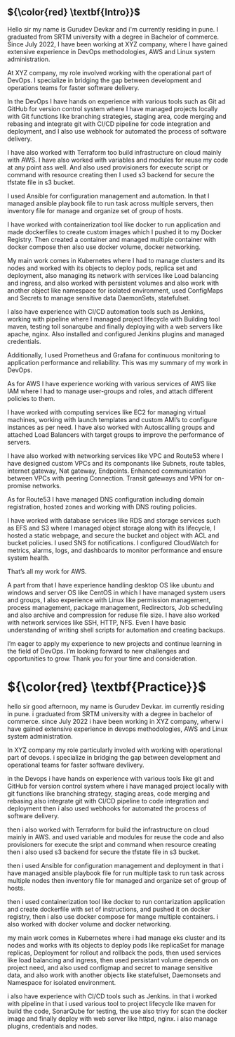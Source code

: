 ## ${\color{red} \textbf{Intro}}$


Hello sir my name is Gurudev Devkar and i'm currently residing in pune. I graduated from SRTM university with a degree in Bachelor of commerce. Since July 2022, I have been working at XYZ company, where I have gained extensive experience in DevOps methodologies, AWS and Linux system administration. 


At XYZ company, my role involved working with the operational part of DevOps. I specialize in bridging the gap between development and operations teams for faster software delivery. 


In the DevOps I have hands on experience with various tools such as Git ad GitHub for version control system where I have managed projects locally with Git functions like branching strategies, staging area, code merging and rebasing and integrate git with CI/CD pipeline for code integration and deployment, and I also use webhook for automated the process of software delivery.


I have also worked with Terraform too build infrastructure on cloud mainly with AWS. I have also worked with variables and modules for reuse my code at any point ass well. And also used provisioners for execute script or command with resource creating then I used s3 backend for secure the tfstate file in s3 bucket.


I used Ansible for configuration management and automation. In that I managed ansible playbook file to run task across multiple servers, then inventory file for manage and organize set of group of hosts.


I have worked with containerization tool like docker to run application and made dockerfiles to create custom images which I pushed it to my Docker Registry. Then created a container and managed multiple container with docker compose then also use docker volume, docker networking.


My main work comes in Kubernetes where I had to manage clusters and its nodes and worked with its objects to deploy pods, replica set and deployment, also managing its network with services like Load balancing and ingress, and also worked with persistent volumes and also work with another object like namespace for isolated environment, used ConfigMaps and Secrets to manage sensitive data DaemonSets, statefulset. 


I also have experience with CI/CD automation tools such as Jenkins, working with pipeline where I managed project lifecycle with Building tool maven, testing toll sonarqube and finally deploying with a web servers like apache, nginx. Also installed and configured Jenkins plugins and  managed credentials. 


Additionally, I used Prometheus and Grafana for continuous monitoring to  application performance and reliability. 
This was my summary of my work in DevOps. 


As for AWS I have experience working with various services of AWS like IAM where I had to manage user-groups and roles, and attach different policies to them. 


I have worked with computing services like EC2 for managing virtual machines, working with launch templates and custom AMI’s to configure instances as per need. I have also worked with  Autoscalling groups and attached Load Balancers with target groups to improve the performance of servers. 


I have also worked with networking services like VPC and Route53 where I have designed custom VPCs and its componants like Subnets, route tables, internet gateway, Nat gateway, Endpoints. Enhanced communication between VPCs with peering Connection.  Transit gateways and VPN for on-promise networks. 


As for Route53 I have managed DNS configuration including domain registration, hosted zones and working with DNS routing policies.


I have worked with database services like RDS and storage services such as EFS and S3 where I managed object storage along with its lifecycle, I hosted a static webpage, and secure the bucket and object with ACL and bucket policies. 
I used SNS for notifications. I configured CloudWatch for metrics, alarms, logs, and dashboards to monitor performance and ensure system health. 


That’s all my work for AWS.


A part from that I have experience handling desktop OS like ubuntu and windows and server OS like CentOS in which I have managed system users and groups, I also experience with Linux like permission management, process management, package management, Redirectors, Job scheduling and also archive and compression for reduse file size. I have also worked with network services like SSH, HTTP, NFS.  Even I have basic understanding of writing shell scripts for automation and creating backups. 


I’m eager to apply my experience to new projects and continue learning in the field of DevOps. I’m looking forward to new challenges and opportunities to grow. Thank you for your time and consideration.















# ${\color{red} \textbf{Practice}}$

hello sir good afternoon, my name is Gurudev Devkar. im currently residing in pune. i graduated from SRTM university with a degree in bachelor of commerce. since July 2022 i have been working in XYZ company, wherw i have gained extensive experience in devops methodologies, AWS and Linux system administration. 

In XYZ company my role particularly involed with working with operational part of devops. i specialize in bridging the gap between development and operational teams for faster software devlivery. 

in the Devops i have hands on experience with various tools like git and GitHub for version control system where i have managed project locally with git functions like branching strategy, staging areas, code merging and rebasing also integrate git with CI/CD pipeline to code integration and deployment then i also used webhooks for automated the process of software delivery.

then i also worked with Terraform for build the infrastructure on cloud mainly in AWS. and used variable and modules for reuse the code and also provisioners for execute the sript and command when resource creating then i also used s3 backend for secure the tfstate file in s3 bucket.

then i used Ansible for configuration management and deployment in that i have managed ansible playbook file for run multiple task to run task across multiple nodes then inventory file for managed and organize set of group of hosts.

then i used containerization tool like docker to run contarization application and create dockerfile with set of instructions, and pushed it on docker registry, then i also use docker compose for mange multiple containers. i also worked with docker volume and docker networking. 

my main work comes in Kubernetes where i had manage eks cluster and its nodes and works with its objects to deploy pods like replicaSet for manage replicas, Deployment for rollout and rollback the pods, then used services like load balancing and ingress, then used persistant volume depends on project need, and also used configmap and secret to manage sensitive data, and also work with another objects like statefulset, Daemonsets and Namespace for isolated environment. 

i also have experience with CI/CD tools such as Jenkins. in that i worked with pipeline in that i used various tool to project lifecycle like maven for build the code, SonarQube for testing, the use also trivy for scan the docker image and finally deploy with web server like httpd, nginx. i also manage plugins, credentials and nodes.


